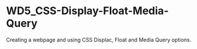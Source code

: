 # WD5_CSS-Display-Float-Media-Query
Creating a webpage and using CSS Displac, Float and Media Query options.
